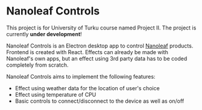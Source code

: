 # Nanoleaf Controls

This project is for University of Turku course named Project II. The project is currently **under development**!

Nanoleaf Controls is an Electron desktop app to control [Nanoleaf](https://nanoleaf.me/) products. Frontend is created with React.
Effects can already be made with Nanoleaf's own apps, but an effect using 3rd party data has to be coded completely from scratch.

Nanoleaf Controls aims to implement the following features:
- Effect using weather data for the location of user's choice
- Effect using temperature of CPU
- Basic controls to connect/disconnect to the device as well as on/off
